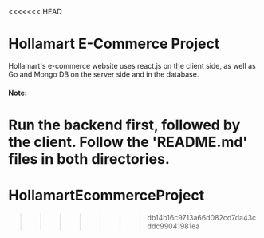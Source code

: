 <<<<<<< HEAD

# Hollamart E-Commerce Project
Hollamart's e-commerce website uses react.js on the client side, as well as Go and Mongo DB on the server side and in the database. 

#### Note: 
Run the backend first, followed by the client. Follow the 'README.md' files in both directories.
=======
# HollamartEcommerceProject
>>>>>>> db14b16c9713a66d082cd7da43cddc99041981ea
